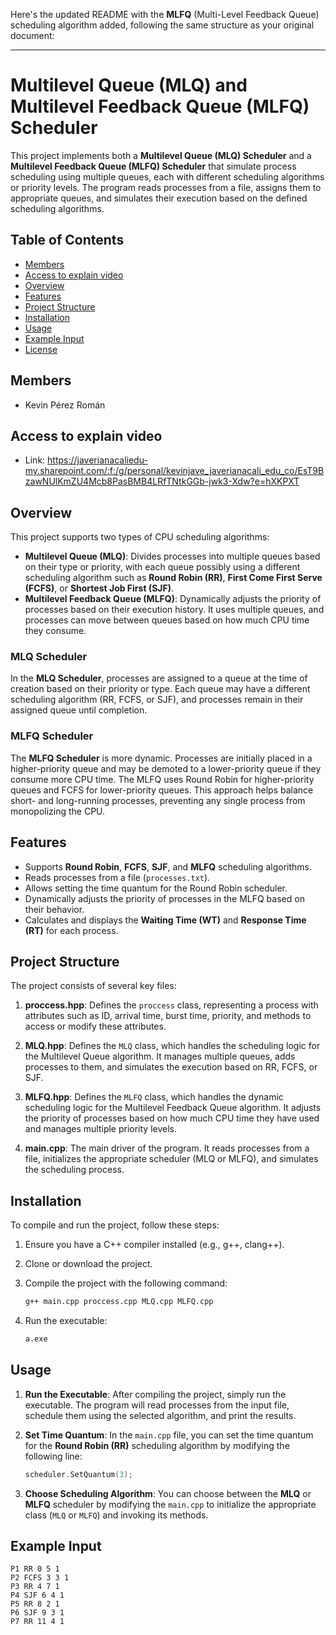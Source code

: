 Here's the updated README with the **MLFQ** (Multi-Level Feedback Queue) scheduling algorithm added, following the same structure as your original document:

---

# Multilevel Queue (MLQ) and Multilevel Feedback Queue (MLFQ) Scheduler

This project implements both a **Multilevel Queue (MLQ) Scheduler** and a **Multilevel Feedback Queue (MLFQ) Scheduler** that simulate process scheduling using multiple queues, each with different scheduling algorithms or priority levels. The program reads processes from a file, assigns them to appropriate queues, and simulates their execution based on the defined scheduling algorithms.

## Table of Contents
- [Members](#Members)
- [Access to explain video](#Access-to-explain-video)
- [Overview](#overview)
- [Features](#features)
- [Project Structure](#project-structure)
- [Installation](#installation)
- [Usage](#usage)
- [Example Input](#example-input)
- [License](#license)

## Members
- Kevin Pérez Román

## Access to explain video
- Link: https://javerianacaliedu-my.sharepoint.com/:f:/g/personal/kevinjave_javerianacali_edu_co/EsT9BzawNUlKmZU4Mcb8PasBMB4LRfTNtkGGb-jwk3-Xdw?e=hXKPXT

## Overview
This project supports two types of CPU scheduling algorithms:
- **Multilevel Queue (MLQ)**: Divides processes into multiple queues based on their type or priority, with each queue possibly using a different scheduling algorithm such as **Round Robin (RR)**, **First Come First Serve (FCFS)**, or **Shortest Job First (SJF)**.
- **Multilevel Feedback Queue (MLFQ)**: Dynamically adjusts the priority of processes based on their execution history. It uses multiple queues, and processes can move between queues based on how much CPU time they consume.

### MLQ Scheduler
In the **MLQ Scheduler**, processes are assigned to a queue at the time of creation based on their priority or type. Each queue may have a different scheduling algorithm (RR, FCFS, or SJF), and processes remain in their assigned queue until completion.

### MLFQ Scheduler
The **MLFQ Scheduler** is more dynamic. Processes are initially placed in a higher-priority queue and may be demoted to a lower-priority queue if they consume more CPU time. The MLFQ uses Round Robin for higher-priority queues and FCFS for lower-priority queues. This approach helps balance short- and long-running processes, preventing any single process from monopolizing the CPU.

## Features
- Supports **Round Robin**, **FCFS**, **SJF**, and **MLFQ** scheduling algorithms.
- Reads processes from a file (`processes.txt`).
- Allows setting the time quantum for the Round Robin scheduler.
- Dynamically adjusts the priority of processes in the MLFQ based on their behavior.
- Calculates and displays the **Waiting Time (WT)** and **Response Time (RT)** for each process.

## Project Structure
The project consists of several key files:

1. **proccess.hpp**: Defines the `proccess` class, representing a process with attributes such as ID, arrival time, burst time, priority, and methods to access or modify these attributes.

2. **MLQ.hpp**: Defines the `MLQ` class, which handles the scheduling logic for the Multilevel Queue algorithm. It manages multiple queues, adds processes to them, and simulates the execution based on RR, FCFS, or SJF.

3. **MLFQ.hpp**: Defines the `MLFQ` class, which handles the dynamic scheduling logic for the Multilevel Feedback Queue algorithm. It adjusts the priority of processes based on how much CPU time they have used and manages multiple priority levels.

4. **main.cpp**: The main driver of the program. It reads processes from a file, initializes the appropriate scheduler (MLQ or MLFQ), and simulates the scheduling process.

## Installation
To compile and run the project, follow these steps:

1. Ensure you have a C++ compiler installed (e.g., g++, clang++).
2. Clone or download the project.
3. Compile the project with the following command:

   ```bash
   g++ main.cpp proccess.cpp MLQ.cpp MLFQ.cpp
   ```

4. Run the executable:

   ```bash
   a.exe
   ```

## Usage
1. **Run the Executable**: After compiling the project, simply run the executable. The program will read processes from the input file, schedule them using the selected algorithm, and print the results.

2. **Set Time Quantum**: In the `main.cpp` file, you can set the time quantum for the **Round Robin (RR)** scheduling algorithm by modifying the following line:

   ```cpp
   scheduler.SetQuantum(3);
   ```

3. **Choose Scheduling Algorithm**: You can choose between the **MLQ** or **MLFQ** scheduler by modifying the `main.cpp` to initialize the appropriate class (`MLQ` or `MLFQ`) and invoking its methods.

## Example Input
```plaintext
P1 RR 0 5 1
P2 FCFS 3 3 1
P3 RR 4 7 1
P4 SJF 6 4 1
P5 RR 8 2 1
P6 SJF 9 3 1
P7 RR 11 4 1
```
